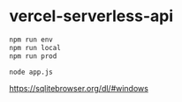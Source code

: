 # vercel-serverless-api

```bash
npm run env
npm run local
npm run prod
```

```bash
node app.js
```

https://sqlitebrowser.org/dl/#windows
